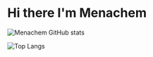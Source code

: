 # Hi there I'm Menachem
![Menachem GitHub stats](https://github-readme-stats.vercel.app/api?username=Menachem-D&show_icons=true&theme=transparent)

![Top Langs](https://github-readme-stats.vercel.app/api/top-langs/?username=Menachem-D&layout=compact)
